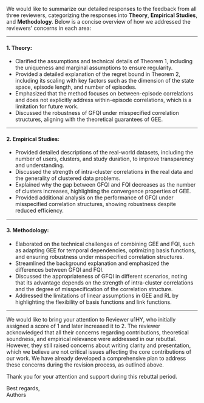 We would like to summarize our detailed responses to the feedback from all three reviewers, categorizing the responses into **Theory**, **Empirical Studies**, and **Methodology**. Below is a concise overview of how we addressed the reviewers' concerns in each area:

---

#### **1. Theory:**
- Clarified the assumptions and technical details of Theorem 1, including the uniqueness and marginal assumptions to ensure regularity.  
- Provided a detailed explanation of the regret bound in Theorem 2, including its scaling with key factors such as the dimension of the state space, episode length, and number of episodes.  
- Emphasized that the method focuses on between-episode correlations and does not explicitly address within-episode correlations, which is a limitation for future work.  
- Discussed the robustness of GFQI under misspecified correlation structures, aligning with the theoretical guarantees of GEE.

---

#### **2. Empirical Studies:**
- Provided detailed descriptions of the real-world datasets, including the number of users, clusters, and study duration, to improve transparency and understanding.  
- Discussed the strength of intra-cluster correlations in the real data and the generality of clustered data problems.  
- Explained why the gap between GFQI and FQI decreases as the number of clusters increases, highlighting the convergence properties of GEE.  
- Provided additional analysis on the performance of GFQI under misspecified correlation structures, showing robustness despite reduced efficiency.

---

#### **3. Methodology:**
- Elaborated on the technical challenges of combining GEE and FQI, such as adapting GEE for temporal dependencies, optimizing basis functions, and ensuring robustness under misspecified correlation structures.  
- Streamlined the background explanation and emphasized the differences between GFQI and FQI.  
- Discussed the appropriateness of GFQI in different scenarios, noting that its advantage depends on the strength of intra-cluster correlations and the degree of misspecification of the correlation structure.  
- Addressed the limitations of linear assumptions in GEE and RL by highlighting the flexibility of basis functions and link functions.

---


We would like to bring your attention to Reviewer u1HY, who initially assigned a score of 1 and later increased it to 2. The reviewer acknowledged that all their concerns regarding contributions, theoretical soundness, and empirical relevance were addressed in our rebuttal. However, they still raised concerns about writing clarity and presentation, which we believe are not critical issues affecting the core contributions of our work. We have already developed a comprehensive plan to address these concerns during the revision process, as outlined above.

Thank you for your attention and support during this rebuttal period.

Best regards,  
Authors
